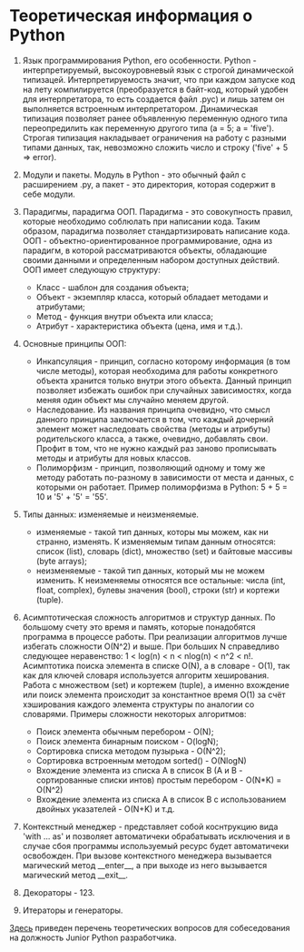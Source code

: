# Теоретическая информация о Python
1. Язык программирования Python, его особенности. 
Python - интерпретируемый, высокоуровневый язык с строгой динамической типизацей. 
Интерпретируемость значит, что при каждом запуске код на лету компилируется (преобразуется в байт-код, который удобен для интерпретатора, то есть создается файл .pyc) и лишь затем он выполняется встроенным интерпретатором. 
Динамическая типизация позволяет ранее объявленную переменную одного типа переопредилить как переменную другого типа (a = 5; a = 'five').
Строгая типизация накладывает ограничения на работу с разными типами данных, так, невозможно сложить число и строку ('five' + 5 => error).

1. Модули и пакеты. Модуль в Python - это обычный файл с расширением .py, а пакет - это директория, которая содержит в себе модули.

1. Парадигмы, парадигма ООП. Парадигма - это совокупность правил, которые необходимо соблюлать при написании кода. 
Таким образом, парадигма позволяет стандартизировать написание кода.
ООП - объектно-ориентированное программирование, одна из парадигм, в которой рассматриваются объекты, обладающие своими данными и определенным набором доступных действий.
ООП имеет следующую структуру: 
	- Класс - шаблон для создания объекта; 
	- Объект - экземпляр класса, который обладает методами и атрибутами; 
	- Метод - функция внутри объекта или класса; 
	- Атрибут - характеристика объекта (цена, имя и т.д.).
1. Основные принципы ООП:
	- Инкапсуляция - принцип, согласно которому информация (в том числе методы), которая необходима для работы конкретного объекта хранится 
	только внутри этого объекта. Данный принцип позволяет избежать ошибок при случайных зависимостях, когда меняя один объект мы случайно меняем другой.
	- Наследование. Из названия принципа очевидно, что смысл данного принципа заключается в том, что каждый дочерний элемент может наследовать
	свойства (методы и атрибуты) родительского класса, а также, очевидно, добавлять свои. Профит в том, что не нужно каждый раз заново прописывать 
	методы и атрибуты для новых классов.
	- Полиморфизм - принцип, позволяющий одному и тому же методу работать по-разному в зависимости от места и данных, с которыми он работает. 
	Пример полиморфизма в Python: 5 + 5 = 10 и '5' + '5' = '55'.
	
1. Типы данных: изменяемые и неизменяемые.
	- изменяемые - такой тип данных, которы мы можем, как ни странно, изменять. К изменяемым типам данным относятся: 
	список (list), словарь (dict), множество (set) и байтовые массивы (byte arrays);
	- неизменяемые - такой тип данных, который мы не можем изменить. К неизменяемы относятся все остальные: 
	числа (int, float, complex), булевы значения (bool), строки (str) и кортежи (tuple).
	
1. Асимптотическая сложность алгоритмов и структур данных. По большому счету это время и память, которые понадобятся программа в процессе работы.
При реализации алгоритмов лучше избегать сложности O(N^2) и выше. При больших N справедливо следующее неравенство: 1 < log(n) < n < nlog(n) < n^2 < n!. 
Асимптотика поиска элемента в списке O(N), а в словаре - O(1), так как для ключей словаря используется алгоритм хеширования.
Работа с множеством (set) и кортежем (tuple), а именно вхождение или поиск элемента происходит за  константное время O(1) 
за счёт хэширования каждого элемента структуры по аналогии со словарями.
Примеры сложности некоторых алгоритмов:
	- Поиск элемента обычным перебором - O(N);
	- Поиск элемента бинарным поиском - O(logN);
	- Сортировка списка методом пузырька - O(N^2);
	- Сортировка встроенным методом sorted() - O(NlogN)
	- Вхождение элемента из списка A в список B (A и B - сортированные списки интов) простым перебором - O(N*K) = O(N^2)
	- Вхождение элемента из списка A в список B с использованием двойных указателей - O(N+K) и т.д.
	
1. Контекстный менеджер - представляет собой коснтрукцию вида 'with ... as' и позволяет автоматичеки обрабатывать исключения и в случае сбоя программы используемый ресурс будет автоматичеки освобожден.
При вызове контекстного менеджера вызывается магический метод \_\_enter__, а при выходе из него вызывается магический метод \_\_exit__.

1. Декораторы - 123. 

1. Итераторы и генераторы.
	
	
[Здесь](https://github.com/markdrrr/interview_questions_python_junior) приведен перечень теоретических вопросов для собеседования на должность Junior Python разработчика. 
